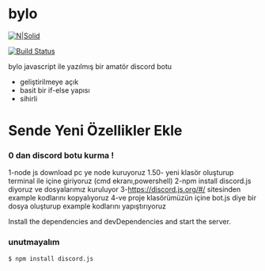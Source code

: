 # bylo

[![N|Solid](https://vignette.wikia.nocookie.net/atlas-reactor/images/2/22/Discord-Background.png/revision/latest?cb=20170529080023)](https://nodesource.com/products/nsolid)

[![Build Status](https://travis-ci.org/joemccann/dillinger.svg?branch=master)](https://travis-ci.org/joemccann/dillinger)

bylo javascript ile yazılmış bir amatör discord botu 

  - geliştirilmeye açık 
  - basit bir if-else yapısı
  - sihirli

# Sende Yeni Özellikler Ekle

  


### 0 dan discord botu kurma !

1-node js download  pc ye node kuruyoruz
1.50- yeni klasör oluşturup terminal ile içine giriyoruz (cmd ekranı,powershell)
2-npm install discord.js diyoruz ve dosyalarımız kuruluyor 
3-https://discord.js.org/#/ sitesinden example kodlarını kopyalıyoruz
4-ve proje klasörümüzün içine bot.js diye bir dosya oluşturup example kodlarını yapıştırıyoruz

Install the dependencies and devDependencies and start the server.
### unutmayalım  
```sh
$ npm install discord.js
